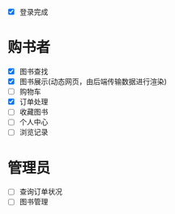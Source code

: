  + [X] 登录完成
# 购书者
+ [X] 图书查找
+ [X] 图书展示(动态网页，由后端传输数据进行渲染)
+ [ ] 购物车
+ [X] 订单处理
+ [ ] 收藏图书
+ [ ] 个人中心
+ [ ] 浏览记录
# 管理员
+ [ ] 查询订单状况
+ [ ] 图书管理